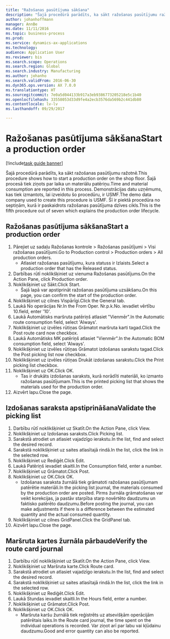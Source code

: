 ```yaml
--- 
title: "Ražošanas pasūtījuma sākšana"
description: "Šajā procedūrā parādīts, ka sākt ražošanas pasūtījumu ražotnē."
author: johanhoffmann
manager: AnnBe
ms.date: 11/11/2016
ms.topic: business-process
ms.prod: 
ms.service: dynamics-ax-applications
ms.technology: 
audience: Application User
ms.reviewer: bis
ms.search.scope: Operations
ms.search.region: Global
ms.search.industry: Manufacturing
ms.author: johanho
ms.search.validFrom: 2016-06-30
ms.dyn365.ops.version: AX 7.0.0
ms.translationtype: HT
ms.sourcegitcommit: 7e0a5d044133b917a3eb9386773205218e5c1b40
ms.openlocfilehash: 33558053d33d9fe4a2ecb3576da569b2c441db80
ms.contentlocale: lv-lv
ms.lasthandoff: 09/29/2017

---
```

# <a name="start-a-production-order"></a><span data-ttu-id="07f0e-103">Ražošanas pasūtījuma sākšana</span><span class="sxs-lookup"><span data-stu-id="07f0e-103">Start a production order</span></span>

[!include[task guide banner](../../includes/task-guide-banner.md)]

<span data-ttu-id="07f0e-104">Šajā procedūrā parādīts, ka sākt ražošanas pasūtījumu ražotnē.</span><span class="sxs-lookup"><span data-stu-id="07f0e-104">This procedure shows how to start a production order on the shop floor.</span></span> <span data-ttu-id="07f0e-105">Šajā procesā tiek ziņots par laika un materiālu patēriņu.</span><span class="sxs-lookup"><span data-stu-id="07f0e-105">Time and material consumption are reported in this process.</span></span> <span data-ttu-id="07f0e-106">Demonstrācijas datu uzņēmums, kas tiek izmantots, lai izveidotu šo procedūru, ir USMF.</span><span class="sxs-lookup"><span data-stu-id="07f0e-106">The demo data company used to create this procedure is USMF.</span></span> <span data-ttu-id="07f0e-107">Šī ir piektā procedūra no septiņām, kurā ir paskaidrots ražošanas pasūtījuma dzīves cikls.</span><span class="sxs-lookup"><span data-stu-id="07f0e-107">This is the fifth procedure out of seven which explains the production order lifecycle.</span></span>


## <a name="start-a-production-order"></a><span data-ttu-id="07f0e-108">Ražošanas pasūtījuma sākšana</span><span class="sxs-lookup"><span data-stu-id="07f0e-108">Start a production order</span></span>
1. <span data-ttu-id="07f0e-109">Pārejiet uz sadaļu Ražošanas kontrole > Ražošanas pasūtījumi > Visi ražošanas pasūtījumi.</span><span class="sxs-lookup"><span data-stu-id="07f0e-109">Go to Production control > Production orders > All production orders.</span></span>
    * <span data-ttu-id="07f0e-110">Atlasiet ražošanas pasūtījumu, kura statuss ir Izlaists.</span><span class="sxs-lookup"><span data-stu-id="07f0e-110">Select a production order that has the Released status.</span></span>  
2. <span data-ttu-id="07f0e-111">Darbības rūtī noklikšķiniet uz vienuma Ražošanas pasūtījums.</span><span class="sxs-lookup"><span data-stu-id="07f0e-111">On the Action Pane, click Production order.</span></span>
3. <span data-ttu-id="07f0e-112">Noklikšķiniet uz Sākt.</span><span class="sxs-lookup"><span data-stu-id="07f0e-112">Click Start.</span></span>
    * <span data-ttu-id="07f0e-113">Šajā lapā var apstiprināt ražošanas pasūtījuma uzsākšanu.</span><span class="sxs-lookup"><span data-stu-id="07f0e-113">On this page, you can confirm the start of the production order.</span></span>  
4. <span data-ttu-id="07f0e-114">Noklikšķiniet uz cilnes Vispārīgi.</span><span class="sxs-lookup"><span data-stu-id="07f0e-114">Click the General tab.</span></span>
5. <span data-ttu-id="07f0e-115">Laukā No operācijas Nr.</span><span class="sxs-lookup"><span data-stu-id="07f0e-115">In the From Oper.</span></span> <span data-ttu-id="07f0e-116">Nr.p.k.</span><span class="sxs-lookup"><span data-stu-id="07f0e-116">No.</span></span> <span data-ttu-id="07f0e-117">ievadiet vērtību 10.</span><span class="sxs-lookup"><span data-stu-id="07f0e-117">field, enter '10'.</span></span>
6. <span data-ttu-id="07f0e-118">Laukā Automātisks maršruta patēriņš atlasiet "Vienmēr".</span><span class="sxs-lookup"><span data-stu-id="07f0e-118">In the Automatic route consumption field, select 'Always'.</span></span>
7. <span data-ttu-id="07f0e-119">Noklikšķiniet uz izvēles rūtiņas Grāmatot maršruta karti tagad.</span><span class="sxs-lookup"><span data-stu-id="07f0e-119">Click the Post route card now checkbox.</span></span>
8. <span data-ttu-id="07f0e-120">Laukā Automātisks MK patēriņš atlasiet "Vienmēr".</span><span class="sxs-lookup"><span data-stu-id="07f0e-120">In the Automatic BOM consumption field, select 'Always'.</span></span>
9. <span data-ttu-id="07f0e-121">Noklikšķiniet uz izvēles rūtiņas Grāmatot izdošanas sarakstu tagad.</span><span class="sxs-lookup"><span data-stu-id="07f0e-121">Click the Post picking list now checkbox.</span></span>
10. <span data-ttu-id="07f0e-122">Noklikšķiniet uz izvēles rūtiņas Drukāt izdošanas sarakstu.</span><span class="sxs-lookup"><span data-stu-id="07f0e-122">Click the Print picking list checkbox.</span></span>
11. <span data-ttu-id="07f0e-123">Noklikšķiniet uz OK.</span><span class="sxs-lookup"><span data-stu-id="07f0e-123">Click OK.</span></span>
    * <span data-ttu-id="07f0e-124">Tas ir drukāts izdošanas saraksts, kurā norādīti materiāli, ko izmanto ražošanas pasūtījumam.</span><span class="sxs-lookup"><span data-stu-id="07f0e-124">This is the printed picking list that shows the materials used for the production order.</span></span>  
12. <span data-ttu-id="07f0e-125">Aizvērt lapu.</span><span class="sxs-lookup"><span data-stu-id="07f0e-125">Close the page.</span></span>

## <a name="validate-the-picking-list"></a><span data-ttu-id="07f0e-126">Izdošanas saraksta apstiprināšana</span><span class="sxs-lookup"><span data-stu-id="07f0e-126">Validate the picking list</span></span>
1. <span data-ttu-id="07f0e-127">Darbību rūtī noklikšķiniet uz Skatīt.</span><span class="sxs-lookup"><span data-stu-id="07f0e-127">On the Action Pane, click View.</span></span>
2. <span data-ttu-id="07f0e-128">Noklikšķiniet uz Izdošanas saraksts.</span><span class="sxs-lookup"><span data-stu-id="07f0e-128">Click Picking list.</span></span>
3. <span data-ttu-id="07f0e-129">Sarakstā atrodiet un atlasiet vajadzīgo ierakstu.</span><span class="sxs-lookup"><span data-stu-id="07f0e-129">In the list, find and select the desired record.</span></span>
4. <span data-ttu-id="07f0e-130">Sarakstā noklikšķiniet uz saites atlasītajā rindā.</span><span class="sxs-lookup"><span data-stu-id="07f0e-130">In the list, click the link in the selected row.</span></span>
5. <span data-ttu-id="07f0e-131">Noklikšķiniet uz Rediģēt.</span><span class="sxs-lookup"><span data-stu-id="07f0e-131">Click Edit.</span></span>
6. <span data-ttu-id="07f0e-132">Laukā Patēriņš ievadiet skaitli.</span><span class="sxs-lookup"><span data-stu-id="07f0e-132">In the Consumption field, enter a number.</span></span>
7. <span data-ttu-id="07f0e-133">Noklikšķiniet uz Grāmatot.</span><span class="sxs-lookup"><span data-stu-id="07f0e-133">Click Post.</span></span>
8. <span data-ttu-id="07f0e-134">Noklikšķiniet uz OK.</span><span class="sxs-lookup"><span data-stu-id="07f0e-134">Click OK.</span></span>
    * <span data-ttu-id="07f0e-135">Izdošanas saraksta žurnālā tiek grāmatoti ražošanas pasūtījumam patērētie materiāli.</span><span class="sxs-lookup"><span data-stu-id="07f0e-135">In the picking list journal, the materials consumed by the production order are posted.</span></span> <span data-ttu-id="07f0e-136">Pirms žurnāla grāmatošanas var veikt korekcijas, ja pastāv starpība starp novērtēto daudzumu un faktisko patērēto daudzumu.</span><span class="sxs-lookup"><span data-stu-id="07f0e-136">Before posting the journal, you can make adjustments if there is a difference between the estimated quantity and the actual consumed quantity.</span></span>  
9. <span data-ttu-id="07f0e-137">Noklikšķiniet uz cilnes GridPanel.</span><span class="sxs-lookup"><span data-stu-id="07f0e-137">Click the GridPanel tab.</span></span>
10. <span data-ttu-id="07f0e-138">Aizvērt lapu.</span><span class="sxs-lookup"><span data-stu-id="07f0e-138">Close the page.</span></span>

## <a name="verify-the-route-card-journal"></a><span data-ttu-id="07f0e-139">Maršruta kartes žurnāla pārbaude</span><span class="sxs-lookup"><span data-stu-id="07f0e-139">Verify the route card journal</span></span>
1. <span data-ttu-id="07f0e-140">Darbību rūtī noklikšķiniet uz Skatīt.</span><span class="sxs-lookup"><span data-stu-id="07f0e-140">On the Action Pane, click View.</span></span>
2. <span data-ttu-id="07f0e-141">Noklikšķiniet uz Maršruta karte.</span><span class="sxs-lookup"><span data-stu-id="07f0e-141">Click Route card.</span></span>
3. <span data-ttu-id="07f0e-142">Sarakstā atrodiet un atlasiet vajadzīgo ierakstu.</span><span class="sxs-lookup"><span data-stu-id="07f0e-142">In the list, find and select the desired record.</span></span>
4. <span data-ttu-id="07f0e-143">Sarakstā noklikšķiniet uz saites atlasītajā rindā.</span><span class="sxs-lookup"><span data-stu-id="07f0e-143">In the list, click the link in the selected row.</span></span>
5. <span data-ttu-id="07f0e-144">Noklikšķiniet uz Rediģēt.</span><span class="sxs-lookup"><span data-stu-id="07f0e-144">Click Edit.</span></span>
6. <span data-ttu-id="07f0e-145">Laukā Stundas ievadiet skaitli.</span><span class="sxs-lookup"><span data-stu-id="07f0e-145">In the Hours field, enter a number.</span></span>
7. <span data-ttu-id="07f0e-146">Noklikšķiniet uz Grāmatot.</span><span class="sxs-lookup"><span data-stu-id="07f0e-146">Click Post.</span></span>
8. <span data-ttu-id="07f0e-147">Noklikšķiniet uz OK.</span><span class="sxs-lookup"><span data-stu-id="07f0e-147">Click OK.</span></span>
    * <span data-ttu-id="07f0e-148">Maršruta karšu žurnālā tiek reģistrēts uz atsevišķām operācijām patērētais laiks.</span><span class="sxs-lookup"><span data-stu-id="07f0e-148">In the Route card journal, the time spent on the individual operations is recorded.</span></span> <span data-ttu-id="07f0e-149">Var ziņot arī par labu vai kļūdainu daudzumu.</span><span class="sxs-lookup"><span data-stu-id="07f0e-149">Good and error quantity can also be reported.</span></span>  


